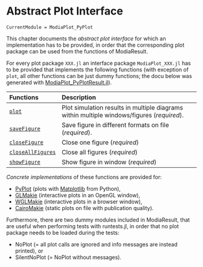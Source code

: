 # Abstract Plot Interface

```@meta
CurrentModule = ModiaPlot_PyPlot
```

This chapter documents the *abstract plot interface* for which an implementation has to be provided,
in order that the corresponding plot package can be used from the functions of ModiaResult.

For every plot package `XXX.jl` an interface package `ModiaPlot_XXX.jl` has to be provided
that implements the following functions (with exception of `plot`, all other functions
can be just dummy functions; the docu below was generated with [ModiaPlot_PyPlotResult.jl](https://github.com/ModiaSim/ModiaPlot_PyPlot.jl)).

| Functions                  | Description                                               |
|:---------------------------|:----------------------------------------------------------|
| [`plot`](@ref)             | Plot simulation results in multiple diagrams within multiple windows/figures (*required*). |
| [`saveFigure`](@ref)       | Save figure in different formats on file (*required*).    |
| [`closeFigure`](@ref)      | Close one figure (*required*)                             |
| [`closeAllFigures`](@ref)  | Close all figures (*required*)                            |
| [`showFigure`](@ref)       | Show figure in window (*required*)                        |

*Concrete implementations* of these functions are provided for:

- [PyPlot](https://github.com/JuliaPy/PyPlot.jl) (plots with [Matplotlib](https://matplotlib.org/stable/) from Python), 
- [GLMakie](https://github.com/JuliaPlots/GLMakie.jl) (interactive plots in an OpenGL window),
- [WGLMakie](https://github.com/JuliaPlots/WGLMakie.jl) (interactive plots in a browser window),
- [CairoMakie](https://github.com/JuliaPlots/CairoMakie.jl) (static plots on file with publication quality).

Furthermore, there are two dummy modules included in ModiaResult, that are useful when performing tests with runtests.jl, 
in order that no plot package needs to be loaded during the tests:

- NoPlot (= all plot calls are ignored and info messages are instead printed), or
- SilentNoPlot (= NoPlot without messages).
